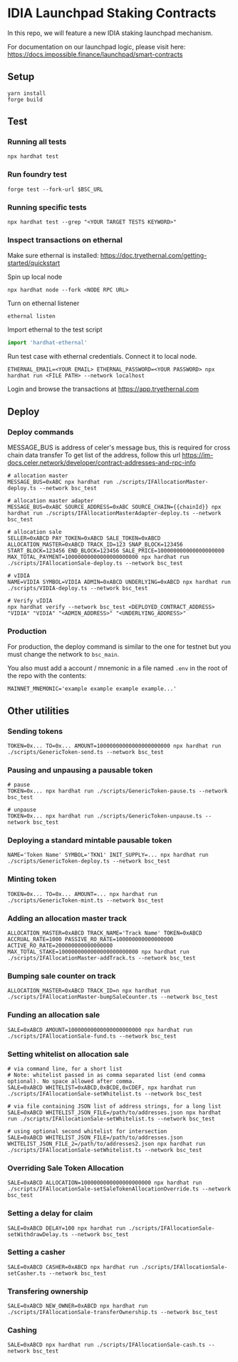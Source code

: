 # IDIA Launchpad Staking Contracts

In this repo, we will feature a new IDIA staking launchpad mechanism.

For documentation on our launchpad logic, please visit here:
https://docs.impossible.finance/launchpad/smart-contracts

## Setup

```
yarn install
forge build
```

## Test

### Running all tests

```
npx hardhat test
```

### Run foundry test

```
forge test --fork-url $BSC_URL
```

### Running specific tests

```
npx hardhat test --grep "<YOUR TARGET TESTS KEYWORD>"
```

### Inspect transactions on ethernal

Make sure ethernal is installed: https://doc.tryethernal.com/getting-started/quickstart

Spin up local node

```
npx hardhat node --fork <NODE RPC URL>
```

Turn on ethernal listener

```
ethernal listen
```

Import ethernal to the test script

```typescript
import 'hardhat-ethernal'
```

Run test case with ethernal credentials. Connect it to local node.

```
ETHERNAL_EMAIL=<YOUR EMAIL> ETHERNAL_PASSWORD=<YOUR PASSWORD> npx hardhat run <FILE PATH> --network localhost
```

Login and browse the transactions at https://app.tryethernal.com

## Deploy

### Deploy commands

MESSAGE_BUS is address of celer's message bus, this is required for cross chain data transfer
To get list of the address, follow this url https://im-docs.celer.network/developer/contract-addresses-and-rpc-info

```
# allocation master
MESSAGE_BUS=0xABC npx hardhat run ./scripts/IFAllocationMaster-deploy.ts --network bsc_test

# allocation master adapter
MESSAGE_BUS=0xABC SOURCE_ADDRESS=0xABC SOURCE_CHAIN={{chainId}} npx hardhat run ./scripts/IFAllocationMasterAdapter-deploy.ts --network bsc_test

# allocation sale
SELLER=0xABCD PAY_TOKEN=0xABCD SALE_TOKEN=0xABCD ALLOCATION_MASTER=0xABCD TRACK_ID=123 SNAP_BLOCK=123456 START_BLOCK=123456 END_BLOCK=123456 SALE_PRICE=100000000000000000000 MAX_TOTAL_PAYMENT=10000000000000000000000 npx hardhat run ./scripts/IFAllocationSale-deploy.ts --network bsc_test

# vIDIA
NAME=VIDIA SYMBOL=VIDIA ADMIN=0xABCD UNDERLYING=0xABCD npx hardhat run ./scripts/VIDIA-deploy.ts --network bsc_test

# Verify vIDIA
npx hardhat verify --network bsc_test <DEPLOYED_CONTRACT_ADDRESS> "VIDIA" "VIDIA" "<ADMIN_ADDRESS>" "<UNDERLYING_ADDRESS>"
```

### Production

For production, the deploy command is similar to the one for testnet but you must change the network to `bsc_main`.

You also must add a account / mnemonic in a file named `.env` in the root of the repo with the contents:

```
MAINNET_MNEMONIC='example example example example...'
```

## Other utilities

### Sending tokens

```
TOKEN=0x... TO=0x... AMOUNT=10000000000000000000000 npx hardhat run ./scripts/GenericToken-send.ts --network bsc_test
```

### Pausing and unpausing a pausable token

```
# pause
TOKEN=0x... npx hardhat run ./scripts/GenericToken-pause.ts --network bsc_test

# unpause
TOKEN=0x... npx hardhat run ./scripts/GenericToken-unpause.ts --network bsc_test
```

### Deploying a standard mintable pausable token

```
NAME='Token Name' SYMBOL='TKN1' INIT_SUPPLY=... npx hardhat run ./scripts/GenericToken-deploy.ts --network bsc_test
```

### Minting token

```
TOKEN=0x... TO=0x... AMOUNT=... npx hardhat run ./scripts/GenericToken-mint.ts --network bsc_test
```

### Adding an allocation master track

```
ALLOCATION_MASTER=0xABCD TRACK_NAME='Track Name' TOKEN=0xABCD ACCRUAL_RATE=1000 PASSIVE_RO_RATE=100000000000000000 ACTIVE_RO_RATE=200000000000000000 MAX_TOTAL_STAKE=1000000000000000000000000 npx hardhat run ./scripts/IFAllocationMaster-addTrack.ts --network bsc_test
```

### Bumping sale counter on track

```
ALLOCATION_MASTER=0xABCD TRACK_ID=n npx hardhat run ./scripts/IFAllocationMaster-bumpSaleCounter.ts --network bsc_test
```

### Funding an allocation sale

```
SALE=0xABCD AMOUNT=10000000000000000000000 npx hardhat run ./scripts/IFAllocationSale-fund.ts --network bsc_test
```

### Setting whitelist on allocation sale

```
# via command line, for a short list
# Note: whitelist passed in as comma separated list (end comma optional). No space allowed after comma.
SALE=0xABCD WHITELIST=0xABCD,0xBCDE,0xCDEF, npx hardhat run ./scripts/IFAllocationSale-setWhitelist.ts --network bsc_test

# via file containing JSON list of address strings, for a long list
SALE=0xABCD WHITELIST_JSON_FILE=/path/to/addresses.json npx hardhat run ./scripts/IFAllocationSale-setWhitelist.ts --network bsc_test

# using optional second whitelist for intersection
SALE=0xABCD WHITELIST_JSON_FILE=/path/to/addresses.json WHITELIST_JSON_FILE_2=/path/to/addresses2.json npx hardhat run ./scripts/IFAllocationSale-setWhitelist.ts --network bsc_test
```

### Overriding Sale Token Allocation

```
SALE=0xABCD ALLOCATION=1000000000000000000000 npx hardhat run ./scripts/IFAllocationSale-setSaleTokenAllocationOverride.ts --network bsc_test
```

### Setting a delay for claim

```
SALE=0xABCD DELAY=100 npx hardhat run ./scripts/IFAllocationSale-setWithdrawDelay.ts --network bsc_test
```

### Setting a casher

```
SALE=0xABCD CASHER=0xABCD npx hardhat run ./scripts/IFAllocationSale-setCasher.ts --network bsc_test
```

### Transfering ownership

```
SALE=0xABCD NEW_OWNER=0xABCD npx hardhat run ./scripts/IFAllocationSale-transferOwnership.ts --network bsc_test
```

### Cashing

```
SALE=0xABCD npx hardhat run ./scripts/IFAllocationSale-cash.ts --network bsc_test
```

